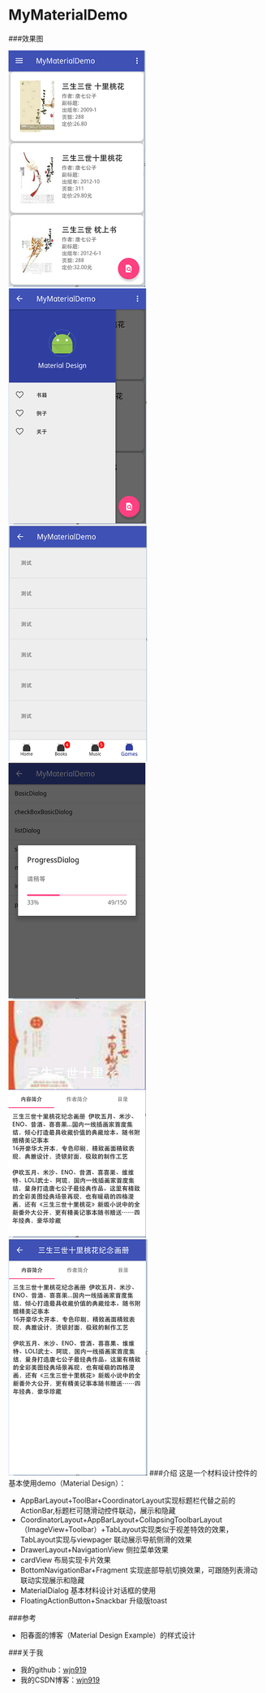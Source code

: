 # MyMaterialDemo
###效果图

![image](https://github.com/wjn919/MyMaterialDemo/blob/master/app/screenshots/cardview.png)
![image](https://github.com/wjn919/MyMaterialDemo/blob/master/app/screenshots/navigation.png)
![image](https://github.com/wjn919/MyMaterialDemo/blob/master/app/screenshots/bottom.png)
![image](https://github.com/wjn919/MyMaterialDemo/blob/master/app/screenshots/dialog.png)
![image](https://github.com/wjn919/MyMaterialDemo/blob/master/app/screenshots/视差特效1.png)
![image](https://github.com/wjn919/MyMaterialDemo/blob/master/app/screenshots/视差特效2.png)
###介绍
这是一个材料设计控件的基本使用demo（Material Design）：
   - AppBarLayout+ToolBar+CoordinatorLayout实现标题栏代替之前的ActionBar,标题栏可随滑动控件联动，展示和隐藏
   - CoordinatorLayout+AppBarLayout+CollapsingToolbarLayout（ImageView+Toolbar）+TabLayout实现类似于视差特效的效果，TabLayout实现与viewpager
   联动展示导航侧滑的效果
   - DrawerLayout+NavigationView 侧拉菜单效果
   - cardView 布局实现卡片效果
   - BottomNavigationBar+Fragment 实现底部导航切换效果，可跟随列表滑动联动实现展示和隐藏
   - MaterialDialog 基本材料设计对话框的使用
   - FloatingActionButton+Snackbar 升级版toast

###参考
   - 阳春面的博客（Material Design Example）的样式设计

###关于我
   - 我的github：[wjn919](https://github.com/wjn919)
   - 我的CSDN博客：[wjn919](http://blog.csdn.net/wjn_yes)
